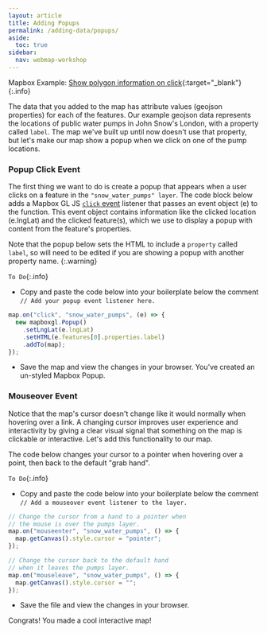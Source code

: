 ```yaml
---
layout: article
title: Adding Popups
permalink: /adding-data/popups/
aside:
  toc: true
sidebar:
  nav: webmap-workshop
---
```


Mapbox Example: [Show polygon information on click](https://docs.mapbox.com/mapbox-gl-js/example/polygon-popup-on-click/){:target="\_blank"}
{:.info}

The data that you added to the map has attribute values (geojson properties) for each of the features. Our example geojson data represents the locations of public water pumps in John Snow's London, with a property called `label`. The map we've built up until now doesn't use that property, but let's make our map show a popup when we click on one of the pump locations.

### Popup Click Event

The first thing we want to do is create a popup that appears when a user clicks on a feature in the `"snow_water_pumps" layer`. The code block below adds a Mapbox GL JS [`click` event](https://docs.mapbox.com/mapbox-gl-js/api/map/#map#on) listener that passes an event object (e) to the function. This event object contains information like the clicked location (e.lngLat) and the clicked feature(s), which we use to display a popup with content from the feature's properties.

Note that the popup below sets the HTML to include a `property` called `label`, so will need to be edited if you are showing a popup with another property name.
{:.warning}

`To Do`{:.info}

- Copy and paste the code below into your boilerplate below the comment `// Add your popup event listener here.`

```js
map.on("click", "snow_water_pumps", (e) => {
  new mapboxgl.Popup()
    .setLngLat(e.lngLat)
    .setHTML(e.features[0].properties.label)
    .addTo(map);
});
```

- Save the map and view the changes in your browser. You've created an un-styled Mapbox Popup.

### Mouseover Event

Notice that the map's cursor doesn't change like it would normally when hovering over a link. A changing cursor improves user experience and interactivity by giving a clear visual signal that something on the map is clickable or interactive. Let's add this functionality to our map.

The code below changes your cursor to a pointer when hovering over a point, then back to the default "grab hand".

`To Do`{:.info}

- Copy and paste the code below into your boilerplate below the comment `// Add a mouseover event listener to the layer.`

```js
// Change the cursor from a hand to a pointer when
// the mouse is over the pumps layer.
map.on("mouseenter", "snow_water_pumps", () => {
  map.getCanvas().style.cursor = "pointer";
});

// Change the cursor back to the default hand
// when it leaves the pumps layer.
map.on("mouseleave", "snow_water_pumps", () => {
  map.getCanvas().style.cursor = "";
});
```

- Save the file and view the changes in your browser.

Congrats! You made a cool interactive map!
